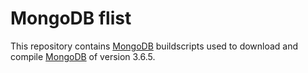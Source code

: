 # MongoDB flist

This repository contains [MongoDB](https://github.com/mongodb/mongo) buildscripts used to download and compile [MongoDB](https://github.com/mongodb/mongo) of version 3.6.5.